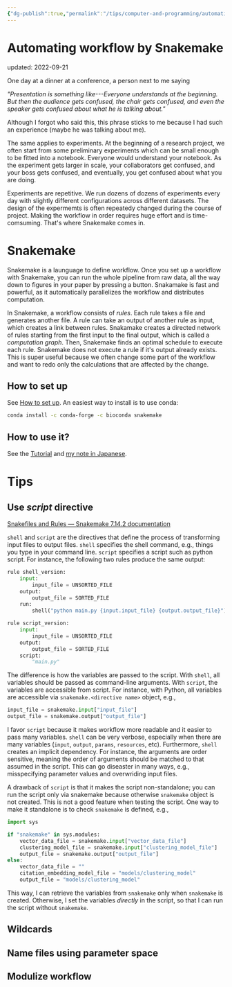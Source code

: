 ```yaml
---
{"dg-publish":true,"permalink":"/tips/computer-and-programming/automating-workflow-by-snakemake/","dgHomeLink":true,"dgPassFrontmatter":false}
---
```



# Automating workflow by Snakemake
updated: 2022-09-21

One day at a dinner at a conference, a person next to me saying 

*"Presentation is something like---Everyone understands at the beginning. But then the audience gets confused, the chair gets confused,  and even the speaker gets confused about what he is talking about."*

Although I forgot who said this, this phrase sticks to me because I had such an experience (maybe he was talking about me). 

The same applies to experiments. At the beginning of a research project, we often start from some preliminary experiments which can be small enough to be fitted into a notebook. Everyone would understand your notebook. As the experiment gets larger in scale, your collaborators get confused, and your boss gets confused, and eventually, you get confused about what you are doing. 

Experiments are repetitive. We run dozens of dozens of experiments every day with slightly different configurations across different datasets. The design of the expermemts is often repeatedy changed during the course of project. Making the workflow in order requires huge effort and is time-comsuming. That's where Snakemake comes in.  


# Snakemake
Snakemake is a launguage to define workflow. Once you set up a workflow with Snakemake, you can run the whole pipeline from raw data, all the way down to figures in your paper by pressing a button. Snakamake is fast and powerful, as it automatically parallelizes the workflow and distributes computation. 

In Snakemake, a workflow consists of *rules*. Each rule takes a file and generates another file. A rule can take an output of another rule as input, which creates a link between rules. Snakamake creates a directed network of rules starting from the first input to the final output, which is called a *computation graph*. Then, Snakemake finds an optimal schedule to execute each rule. Snakemake does not execute a rule if it's output already exists. This is super useful because we often change some part of the workflow and want to redo only the calculations that are affected by the change.

## How to set up
See [How to set up](https://snakemake.readthedocs.io/en/stable/tutorial/setup.html). An easiest way to install is to use conda:
```bash
conda install -c conda-forge -c bioconda snakemake
```

## How to use it?
See the [Tutorial](https://snakemake.readthedocs.io/en/stable/tutorial/setup.html) and [my note in Japanese](https://skojaku.github.io/%E3%83%8E%E3%83%BC%E3%83%88/snakemake%E3%81%AE%E3%81%99%E3%82%9D%E3%82%81/).


# Tips 

## Use *script* directive

[Snakefiles and Rules — Snakemake 7.14.2 documentation](https://snakemake.readthedocs.io/en/stable/snakefiles/rules.html#external-scripts)

`shell` and `script` are the directives that define the process of transforming input files to output files. `shell` specifies the shell command, e.g., things you type in your command line. `script` specifies a script such as python script. For instance, the following two rules produce the same output: 

```python 
rule shell_version: 
	input: 
		input_file = UNSORTED_FILE
	output:
		output_file = SORTED_FILE
	run:
		shell("python main.py {input.input_file} {output.output_file}")

rule script_version: 
	input: 
		input_file = UNSORTED_FILE
	output:
		output_file = SORTED_FILE
	script:
		"main.py"
```

The difference is how the variables are passed to the script. With `shell`, all variables should be passed as command-line arguments. With `script`, the variables are accessible from script. For instance, with Python, all variables are accessible via `snakemake.<directive name>` object, e.g., 
```python 
input_file = snakemake.input["input_file"]
output_file = snakemake.output["output_file"]
```

I favor `script` because it makes workflow more readable and it easier to pass many variables. `shell` can be very verbose, especially when there are many variables (`input`, `output`, `params`, `resources`, etc). Furthermore, `shell` creates an implicit dependency. For instance, the arguments are order sensitive, meaning the order of arguments should be matched to that assumed in the script. This can go diseaster in many ways, e.g., misspecifying parameter values and overwriding input files.

A drawback of `script` is that it makes the script non-standalone; you can run the script only via snakemake because otherwise `snakemake` object is not created. This is not a good feature when testing the script.  One way to make it standalone is to check `snakemake` is defined, e.g., 
```python
import sys

if "snakemake" in sys.modules:
    vector_data_file = snakemake.input["vector_data_file"]
    clustering_model_file = snakemake.input["clustering_model_file"]
    output_file = snakemake.output["output_file"]
else:
    vector_data_file = ""
    citation_embedding_model_file = "models/clustering_model"
    output_file = "models/clustering_model"
```
This way, I can retrieve the variables from `snakemake` only when `snakemake` is created. Otherwise, I set the variables *directly* in the script, so that I can run the script without `snakemake`. 


## Wildcards

## Name files using parameter space 

## Modulize workflow

